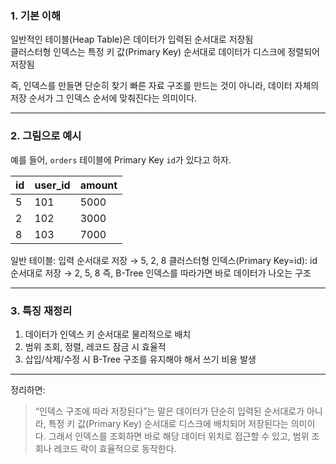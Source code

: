 
### 1. 기본 이해

 일반적인 테이블(Heap Table)은 데이터가 입력된 순서대로 저장됨      
 클러스터형 인덱스는 특정 키 값(Primary Key) 순서대로 데이터가 디스크에 정렬되어 저장됨

즉, 인덱스를 만들면 단순히 찾기 빠른 자료 구조를 만드는 것이 아니라, 데이터 자체의 저장 순서가 그 인덱스 순서에 맞춰진다는 의미이다.

---

### 2. 그림으로 예시

예를 들어, `orders` 테이블에 Primary Key `id`가 있다고 하자.

| id | user\_id | amount |
| -- | -------- | ------ |
| 5  | 101      | 5000   |
| 2  | 102      | 3000   |
| 8  | 103      | 7000   |

 일반 테이블: 입력 순서대로 저장 → 5, 2, 8
 클러스터형 인덱스(Primary Key=id): id 순서대로 저장 → 2, 5, 8
 즉, B-Tree 인덱스를 따라가면 바로 데이터가 나오는 구조

---

### 3. 특징 재정리

1. 데이터가 인덱스 키 순서대로 물리적으로 배치
2. 범위 조회, 정렬, 레코드 잠금 시 효율적
3. 삽입/삭제/수정 시 B-Tree 구조를 유지해야 해서 쓰기 비용 발생

---

정리하면:

> “인덱스 구조에 따라 저장된다”는 말은 데이터가 단순히 입력된 순서대로가 아니라, 특정 키 값(Primary Key) 순서대로 디스크에 배치되어 저장된다는 의미이다.
> 그래서 인덱스를 조회하면 바로 해당 데이터 위치로 접근할 수 있고, 범위 조회나 레코드 락이 효율적으로 동작한다.
